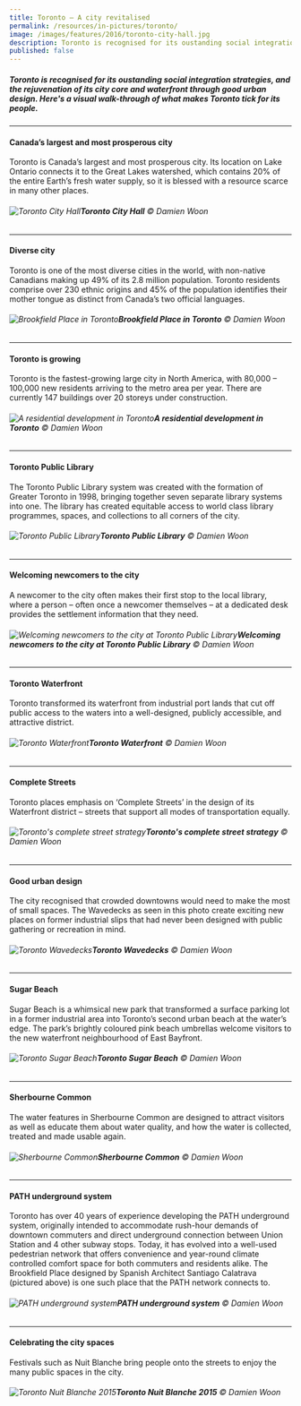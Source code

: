 ```yaml
---
title: Toronto – A city revitalised
permalink: /resources/in-pictures/toronto/
image: /images/features/2016/toronto-city-hall.jpg
description: Toronto is recognised for its oustanding social integration strategies, and the rejuvenation of its city core and waterfront through good urban design. Here's a visual walk-through of what makes Toronto tick for its people.
published: false
---
```


##### Toronto is recognised for its oustanding social integration strategies, and the rejuvenation of its city core and waterfront through good urban design. Here's a visual walk-through of what makes Toronto tick for its people.

---

#### **Canada’s largest and most prosperous city**

Toronto is Canada’s largest and most prosperous city. Its location on Lake Ontario connects it to the Great Lakes watershed, which contains 20% of the entire Earth’s fresh water supply, so it is blessed with a resource scarce in many other places.

###### ![Toronto City Hall](/images/features/2016/toronto-city-hall.jpg/)**Toronto City Hall** © Damien Woon

---

#### **Diverse city**

Toronto is one of the most diverse cities in the world, with non-native Canadians making up 49% of its 2.8 million population. Toronto residents comprise over 230 ethnic origins and 45% of the population identifies their mother tongue as distinct from Canada’s two official languages.

###### ![Brookfield Place in Toronto](/images/features/2016/toronto-santiago.jpg/)**Brookfield Place in Toronto** © Damien Woon

---

#### **Toronto is growing**

Toronto is the fastest-growing large city in North America, with 80,000 – 100,000 new residents arriving to the metro area per year. There are currently 147 buildings over 20 storeys under construction.

###### ![A residential development in Toronto](/images/features/2016/toronto-residential.jpg/)**A residential development in Toronto** © Damien Woon
---

#### **Toronto Public Library**

The Toronto Public Library system was created with the formation of Greater Toronto in 1998, bringing together seven separate library systems into one. The library has created equitable access to world class library programmes, spaces, and collections to all corners of the city.

###### ![Toronto Public Library](/images/features/2016/toronto-public-library.jpg/)**Toronto Public Library** © Damien Woon

---

#### **Welcoming newcomers to the city**

A newcomer to the city often makes their first stop to the local library, where a person – often once a newcomer themselves – at a dedicated desk provides the settlement information that they need.

###### ![Welcoming newcomers to the city at Toronto Public Library](/images/features/2016/toronto-newcomers.jpg/)**Welcoming newcomers to the city at Toronto Public Library** © Damien Woon

---

#### **Toronto Waterfront**

Toronto transformed its waterfront from industrial port lands that cut off public access to the waters into a well-designed, publicly accessible, and attractive district.

###### ![Toronto Waterfront](/images/features/2016/toronto-waterfront.jpg/)**Toronto Waterfront** © Damien Woon

---

#### **Complete Streets**

Toronto places emphasis on ‘Complete Streets’ in the design of its Waterfront district – streets that support all modes of transportation equally.

###### ![Toronto's complete street strategy](/images/features/2016/toronto-complete-street.jpg/)**Toronto's complete street strategy** © Damien Woon

---

#### **Good urban design**

The city recognised that crowded downtowns would need to make the most of small spaces. The Wavedecks as seen in this photo create exciting new places on former industrial slips that had never been designed with public gathering or recreation in mind.

###### ![Toronto Wavedecks](/images/features/2016/toronto-wavedeck2.jpg/)**Toronto Wavedecks** © Damien Woon

---

#### **Sugar Beach**

Sugar Beach is a whimsical new park that transformed a surface parking lot in a former industrial area into Toronto’s second urban beach at the water’s edge. The park’s brightly coloured pink beach umbrellas welcome visitors to the new waterfront neighbourhood of East Bayfront.

###### ![Toronto Sugar Beach](/images/features/2016/toronto-sugar-beach.jpg/)**Toronto Sugar Beach** © Damien Woon

---

#### **Sherbourne Common**

The water features in Sherbourne Common are designed to attract visitors as well as educate them about water quality, and how the water is collected, treated and made usable again.

###### ![Sherbourne Common](/images/features/2016/toronto-sherbourne-common.jpg/)**Sherbourne Common** © Damien Woon

---

#### **PATH underground system**

Toronto has over 40 years of experience developing the PATH underground system, originally intended to accommodate rush-hour demands of downtown commuters and direct underground connection between Union Station and 4 other subway stops. Today, it has evolved into a well-used pedestrian network that offers convenience and year-round climate controlled comfort space for both commuters and residents alike. The Brookfield Place designed by Spanish Architect Santiago Calatrava (pictured above) is one such place that the PATH network connects to.

###### ![PATH underground system](/images/features/2016/toronto-path.jpg/)**PATH underground system** © Damien Woon

---

#### **Celebrating the city spaces**

Festivals such as Nuit Blanche bring people onto the streets to enjoy the many public spaces in the city.

###### ![Toronto Nuit Blanche 2015](/images/features/2016/toronto-nuit-blanche.jpg/)**Toronto Nuit Blanche 2015** © Damien Woon
